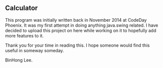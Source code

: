 ## Calculator

This program was initially written back in November 2014 at CodeDay Phoenix. It was my first attempt in
doing anything java.swing related. I have decided to upload this project on here while working on it to
hopefully add more features to it.

Thank you for your time in reading this. I hope someone would find this useful in someway someday.

BinHong Lee.
